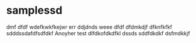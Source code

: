 # samplessd
dmf
dfdf
wdefkwkfkejwr
err
ddjdnds
weee
dfdf
dfdmkdjf
dfknfkfkf
sdddssdafdfsdfdkf
Anoyher test
dlfdkofdkdfkl
dssds
sddfdkdkf
dsfmdkkjf
